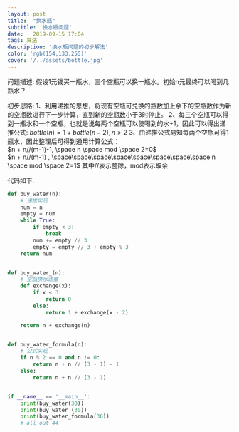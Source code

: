 ```yaml
---
layout: post
title:  "换水瓶"
subtitle: '换水瓶问题'
date:   2019-09-15 17:04
tags: 算法
description: '换水瓶问题的初步解法'
color: 'rgb(154,133,255)'
cover: '/../assets/bottle.jpg'
---
```


问题描述:
假设1元钱买一瓶水，三个空瓶可以换一瓶水。初始n元最终可以喝到几瓶水？

初步思路:
1、利用递推的思想，将现有空瓶可兑换的瓶数加上余下的空瓶数作为新的空瓶数进行下一步计算，直到新的空瓶数小于3时停止。
2、每三个空瓶可以得到一瓶水和一个空瓶，也就是说每两个空瓶可以使喝到的水+1，因此可以得出递推公式:
$bottle(n) = 1 + bottle(n - 2) ,n > 2$
3、由递推公式易知每两个空瓶可得1瓶水，因此整理后可得到通用计算公式：  
$n + n//(m-1)-1, \space n \space mod \space 2=0$  
$n + n//(m-1) , \space\space\space\space\space\space\space\space n \space mod \space 2=1$
其中//表示整除，mod表示取余

代码如下:


``` python
def buy_water(n):
    # 递推实现
    num = n
    empty = num
    while True:
        if empty < 3:
            break
        num += empty // 3
        empty = empty // 3 + empty % 3
    return num


def buy_water_(n):
    # 空瓶换水递推
    def exchange(x):
        if x < 3:
            return 0
        else:
            return 1 + exchange(x - 2)

    return n + exchange(n)


def buy_water_formula(n):
    # 公式实现
    if n % 2 == 0 and n != 0:
        return n + n // (3 - 1) - 1
    else:
        return n + n // (3 - 1)


if __name__ == '__main__':
    print(buy_water(30))
    print(buy_water_(30))
    print(buy_water_formula(30))
    # all out 44
```